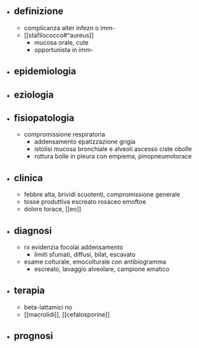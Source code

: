 - ## definizione
	- complicanza alter infezn o imm-
	- [[stafilococco#^aureus]]
		- mucosa orale, cute
		- opportunista in imm-
- ## epidemiologia
- ## eziologia
- ## fisiopatologia
	- compromissione respiratoria
		- addensamento epatizzazione grigia
		- istolisi mucosa bronchiale e alveoli ascesso ciste obolle
		- rottura bolle in pleura con empiema, pinopneumotorace
- ## clinica
	- febbre alta, brividi scuotenti, compromissione generale
	- tosse produttiva escreato rosaceo emoftoe
	- dolore torace, [[eo]]
- ## diagnosi
	- rx evidenzia focolai addensamento
		- limiti sfumati, diffusi, bilat, escavato
	- esame colturale, emocolturale con antibiogramma
		- escreato, lavaggio alveolare, campione ematico
- ## terapia
	- beta-lattamici no
	- [[macrolidi]], [[cefalosporine]]
- ## prognosi